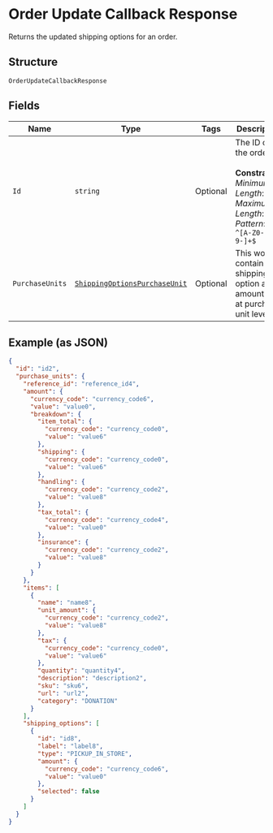 
# Order Update Callback Response

Returns the updated shipping options for an order.

## Structure

`OrderUpdateCallbackResponse`

## Fields

| Name | Type | Tags | Description |
|  --- | --- | --- | --- |
| `Id` | `string` | Optional | The ID of the order.<br><br>**Constraints**: *Minimum Length*: `1`, *Maximum Length*: `36`, *Pattern*: `^[A-Z0-9-]+$` |
| `PurchaseUnits` | [`ShippingOptionsPurchaseUnit`](../../doc/models/shipping-options-purchase-unit.md) | Optional | This would contain shipping option and amount data at purchase unit level. |

## Example (as JSON)

```json
{
  "id": "id2",
  "purchase_units": {
    "reference_id": "reference_id4",
    "amount": {
      "currency_code": "currency_code6",
      "value": "value0",
      "breakdown": {
        "item_total": {
          "currency_code": "currency_code0",
          "value": "value6"
        },
        "shipping": {
          "currency_code": "currency_code0",
          "value": "value6"
        },
        "handling": {
          "currency_code": "currency_code2",
          "value": "value8"
        },
        "tax_total": {
          "currency_code": "currency_code4",
          "value": "value0"
        },
        "insurance": {
          "currency_code": "currency_code2",
          "value": "value8"
        }
      }
    },
    "items": [
      {
        "name": "name8",
        "unit_amount": {
          "currency_code": "currency_code2",
          "value": "value8"
        },
        "tax": {
          "currency_code": "currency_code0",
          "value": "value6"
        },
        "quantity": "quantity4",
        "description": "description2",
        "sku": "sku6",
        "url": "url2",
        "category": "DONATION"
      }
    ],
    "shipping_options": [
      {
        "id": "id8",
        "label": "label8",
        "type": "PICKUP_IN_STORE",
        "amount": {
          "currency_code": "currency_code6",
          "value": "value0"
        },
        "selected": false
      }
    ]
  }
}
```

